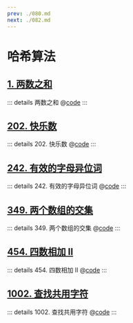 ```yaml
---
prev: ./080.md
next: ./082.md
---
```


# 哈希算法

## [1. 两数之和](https://leetcode.cn/problems/two-sum/description/)

::: details 两数之和
@[code](./array/twoSum.py)
:::

## [202. 快乐数](https://leetcode.cn/problems/happy-number/)

::: details 202. 快乐数
@[code](./hash/isHappy.py)
:::

## [242. 有效的字母异位词](https://leetcode.cn/problems/valid-anagram/)

::: details 242. 有效的字母异位词
@[code](./hash/isAnagram.py)
:::

## [349. 两个数组的交集](https://leetcode.cn/problems/intersection-of-two-arrays/)

::: details 349. 两个数组的交集
@[code](./hash/intersection.py)
:::

## [454. 四数相加 II](https://leetcode.cn/problems/4sum-ii/)

::: details 454. 四数相加 II
@[code](./hash/fourSumCount.py)
:::

## [1002. 查找共用字符](https://leetcode.cn/problems/find-common-characters/)

::: details 1002. 查找共用字符
@[code](./hash/commonChars.py)
:::
